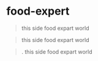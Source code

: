 # food-expert
> this side food expart world


> this side food expart world


>. this side food expart world
